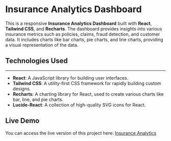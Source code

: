 # Insurance Analytics Dashboard

This is a responsive **Insurance Analytics Dashboard** built with **React**, **Tailwind CSS**, and **Recharts**. The dashboard provides insights into various insurance metrics such as policies, claims, fraud detection, and customer data. It includes charts like bar charts, pie charts, and line charts, providing a visual representation of the data.

## Technologies Used
-----------------

*   **React**: A JavaScript library for building user interfaces.
*   **Tailwind CSS**: A utility-first CSS framework for rapidly building custom designs.
*   **Recharts**: A charting library for React, used to create various charts like bar, line, and pie charts.
*   **Lucide-React**: A collection of high-quality SVG icons for React.

## Live Demo

You can access the live version of this project here: [Insurance Analytics](https://amon-mr-error.github.io/Insurance-Analytics/)
